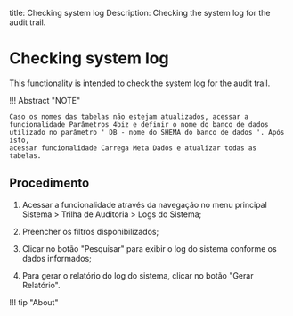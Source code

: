 title: Checking system log
Description: Checking the system log for the audit trail.
# Checking system log

This functionality is intended to check the system log for the audit trail.

!!! Abstract "NOTE"

    Caso os nomes das tabelas não estejam atualizados, acessar a
    funcionalidade Parâmetros 4biz e definir o nome do banco de dados
    utilizado no parâmetro ' DB - nome do SHEMA do banco de dados '. Após isto,
    acessar funcionalidade Carrega Meta Dados e atualizar todas as tabelas.

Procedimento
-----------

1.  Acessar a funcionalidade através da navegação no menu principal Sistema \>
    Trilha de Auditoria \> Logs do Sistema;

2.  Preencher os filtros disponibilizados;

3.  Clicar no botão "Pesquisar" para exibir o log do sistema conforme os dados
    informados;

4.  Para gerar o relatório do log do sistema, clicar no botão "Gerar Relatório".


!!! tip "About"
